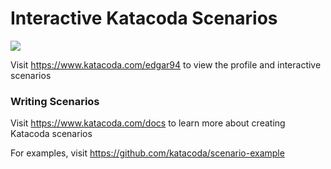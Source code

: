 # Interactive Katacoda Scenarios

[![](http://shields.katacoda.com/katacoda/edgar94/count.svg)](https://www.katacoda.com/edgar94 "Get your profile on Katacoda.com")

Visit https://www.katacoda.com/edgar94 to view the profile and interactive scenarios

### Writing Scenarios
Visit https://www.katacoda.com/docs to learn more about creating Katacoda scenarios

For examples, visit https://github.com/katacoda/scenario-example
